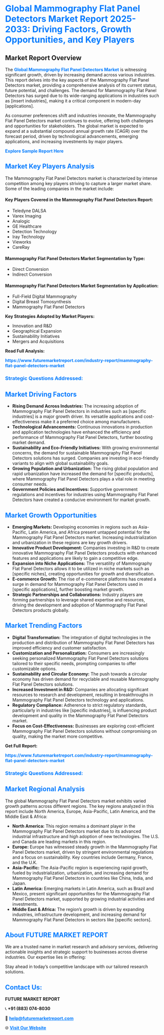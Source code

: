 <h1 style="color: #007BFF;">Global Mammography Flat Panel Detectors Market Report 2025-2033: Driving Factors, Growth Opportunities, and Key Players</h1>

<section id="overview">
<h2>Market Report Overview</h2>
<p>The <a href="https://www.futuremarketreport.com/industry-report/mammography-flat-panel-detectors-market" style="color: #007BFF; text-decoration: none;"><strong>Global Mammography Flat Panel Detectors Market</strong></a> is witnessing significant growth, driven by increasing demand across various industries. This report delves into the key aspects of the Mammography Flat Panel Detectors market, providing a comprehensive analysis of its current status, future potential, and challenges. The demand for Mammography Flat Panel Detectors has surged due to its wide-ranging applications in industries such as [insert industries], making it a critical component in modern-day [applications].</p>
<p>As consumer preferences shift and industries innovate, the Mammography Flat Panel Detectors market continues to evolve, offering both challenges and opportunities for stakeholders. The global market is expected to expand at a substantial compound annual growth rate (CAGR) over the forecast period, driven by technological advancements, emerging applications, and increasing investments by major players.</p>
</section>

<section id="overview">
<p><a href="https://www.futuremarketreport.com/request-sample/reportId=127241" style="color: #007BFF; text-decoration: none;"><strong>Explore Sample Report Here</strong></a></p>
</section>

<section id="key-players">
<h2 style="color: #007BFF;">Market Key Players Analysis</h2>
<p>The Mammography Flat Panel Detectors market is characterized by intense competition among key players striving to capture a larger market share. Some of the leading companies in the market include:</p>
<h4>Key Players Covered in the Mammography Flat Panel Detectors Report:</h4>
<ul><li>Teledyne DALSA</li><li>Varex Imaging</li><li>Analogic</li><li>GE Healthcare</li><li>Detection Technology</li><li>Iray Technology</li><li>Vieworks</li><li>CareRay</li></ul>
<h4>Mammography Flat Panel Detectors Market Segmentation by Type:</h4>
<ul><li>Direct Conversion</li><li>Indirect Conversion</li></ul>

<h4>Mammography Flat Panel Detectors Market Segmentation by Application:</h4>
<ul><li>Full-Field Digital Mammography</li><li>Digital Breast Tomosynthesis</li><li>Mammography Flat Panel Detectors</li></ul>
<p><strong>Key Strategies Adopted by Market Players:</strong></p>
<ul>
<li>Innovation and R&D</li>
<li>Geographical Expansion</li>
<li>Sustainability Initiatives</li>
<li>Mergers and Acquisitions</li>
</ul>
</section>

<section>
<p><strong>Read Full Analysis: </strong></p><a href="https://www.futuremarketreport.com/industry-report/mammography-flat-panel-detectors-market" style="color: #007BFF; text-decoration: none;"><strong>https://www.futuremarketreport.com/industry-report/mammography-flat-panel-detectors-market</strong></a>
<h3 style="color: #007BFF;">Strategic Questions Addressed:</h3>
</section>

<section id="driving-factors">
<h2 style="color: #007BFF;">Market Driving Factors</h2>
<ul>
<li><strong>Rising Demand Across Industries:</strong> The increasing adoption of Mammography Flat Panel Detectors in industries such as [specific industries] is a major growth driver. Its versatile applications and cost-effectiveness make it a preferred choice among manufacturers.</li>
<li><strong>Technological Advancements:</strong> Continuous innovations in production and application technologies have enhanced the efficiency and performance of Mammography Flat Panel Detectors, further boosting market demand.</li>
<li><strong>Sustainability and Eco-Friendly Initiatives:</strong> With growing environmental concerns, the demand for sustainable Mammography Flat Panel Detectors solutions has surged. Companies are investing in eco-friendly variants to align with global sustainability goals.</li>
<li><strong>Growing Population and Urbanization:</strong> The rising global population and rapid urbanization have increased the demand for [specific products], where Mammography Flat Panel Detectors plays a vital role in meeting consumer needs.</li>
<li><strong>Government Policies and Incentives:</strong> Supportive government regulations and incentives for industries using Mammography Flat Panel Detectors have created a conducive environment for market growth.</li>
</ul>
</section>

<section id="growth-opportunities">
<h2 style="color: #007BFF;">Market Growth Opportunities</h2>
<ul>
<li><strong>Emerging Markets:</strong> Developing economies in regions such as Asia-Pacific, Latin America, and Africa present untapped potential for the Mammography Flat Panel Detectors market. Increasing industrialization and urbanization in these regions are key growth drivers.</li>
<li><strong>Innovative Product Development:</strong> Companies investing in R&D to create innovative Mammography Flat Panel Detectors products with enhanced features and applications are likely to gain a competitive edge.</li>
<li><strong>Expansion into Niche Applications:</strong> The versatility of Mammography Flat Panel Detectors allows it to be utilized in niche markets such as [specific niches], creating opportunities for growth and diversification.</li>
<li><strong>E-commerce Growth:</strong> The rise of e-commerce platforms has created a surge in demand for Mammography Flat Panel Detectors used in [specific applications], further boosting market growth.</li>
<li><strong>Strategic Partnerships and Collaborations:</strong> Industry players are forming partnerships to leverage shared expertise and resources, driving the development and adoption of Mammography Flat Panel Detectors products globally.</li>
</ul>
</section>

<section id="trending-factors">
<h2 style="color: #007BFF;">Market Trending Factors</h2>
<ul>
<li><strong>Digital Transformation:</strong> The integration of digital technologies in the production and distribution of Mammography Flat Panel Detectors has improved efficiency and customer satisfaction.</li>
<li><strong>Customization and Personalization:</strong> Consumers are increasingly seeking personalized Mammography Flat Panel Detectors solutions tailored to their specific needs, prompting companies to offer customizable options.</li>
<li><strong>Sustainability and Circular Economy:</strong> The push towards a circular economy has driven demand for recyclable and reusable Mammography Flat Panel Detectors solutions.</li>
<li><strong>Increased Investment in R&D:</strong> Companies are allocating significant resources to research and development, resulting in breakthroughs in Mammography Flat Panel Detectors technology and applications.</li>
<li><strong>Regulatory Compliance:</strong> Adherence to strict regulatory standards, particularly in industries like [specific industries], is influencing product development and quality in the Mammography Flat Panel Detectors market.</li>
<li><strong>Focus on Cost-Effectiveness:</strong> Businesses are exploring cost-efficient Mammography Flat Panel Detectors solutions without compromising on quality, making the market more competitive.</li>
</ul>
</section>

<section>
<p><strong>Get Full Report: </strong></p><a href="https://www.futuremarketreport.com/industry-report/mammography-flat-panel-detectors-market" style="color: #007BFF; text-decoration: none;"><strong>https://www.futuremarketreport.com/industry-report/mammography-flat-panel-detectors-market</strong></a>
<h3 style="color: #007BFF;">Strategic Questions Addressed:</h3>
</section>


<section id="regional-analysis">
<h2 style="color: #007BFF;">Market Regional Analysis</h2>
<p>The global Mammography Flat Panel Detectors market exhibits varied growth patterns across different regions. The key regions analyzed in this report include North America, Europe, Asia-Pacific, Latin America, and the Middle East & Africa:</p>
<ul>
<li><strong>North America:</strong> This region remains a dominant player in the Mammography Flat Panel Detectors market due to its advanced industrial infrastructure and high adoption of new technologies. The U.S. and Canada are leading markets in this region.</li>
<li><strong>Europe:</strong> Europe has witnessed steady growth in the Mammography Flat Panel Detectors market, driven by stringent environmental regulations and a focus on sustainability. Key countries include Germany, France, and the U.K.</li>
<li><strong>Asia-Pacific:</strong> The Asia-Pacific region is experiencing rapid growth, fueled by industrialization, urbanization, and increasing demand for Mammography Flat Panel Detectors in countries like China, India, and Japan.</li>
<li><strong>Latin America:</strong> Emerging markets in Latin America, such as Brazil and Mexico, present significant opportunities for the Mammography Flat Panel Detectors market, supported by growing industrial activities and investments.</li>
<li><strong>Middle East & Africa:</strong> The region’s growth is driven by expanding industries, infrastructure development, and increasing demand for Mammography Flat Panel Detectors in sectors like [specific sectors].</li>
</ul>
</section>

<footer>
<h2 style="color: #007BFF;">About FUTURE MARKET REPORT</h2>
<p>We are a trusted name in market research and advisory services, delivering actionable insights and strategic support to businesses across diverse industries. Our expertise lies in offering:</p>

<p>Stay ahead in today’s competitive landscape with our tailored research solutions.</p>

<h2 style="color: #007BFF;">Contact Us:</h2>
<p><strong>FUTURE MARKET REPORT</strong></p>
<p>📞 <strong>+91 (883) 074-8030</strong></p>
<p>📧 <strong><a href="mailto:help@futuremarketreport.com" style="color: #007BFF;">help@futuremarketreport.com</a></strong></p>
<p>🌐 <strong><a href="https://www.futuremarketreport.com/" style="color: #007BFF;">Visit Our Website</a></strong></p>
</footer>